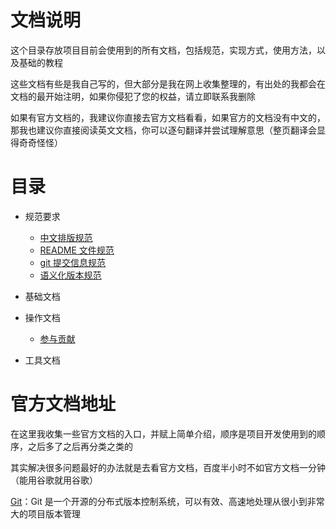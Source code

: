 # 文档说明

这个目录存放项目目前会使用到的所有文档，包括规范，实现方式，使用方法，以及基础的教程

这些文档有些是我自己写的，但大部分是我在网上收集整理的，有出处的我都会在文档的最开始注明，如果你侵犯了您的权益，请立即联系我删除

如果有官方文档的，我建议你直接去官方文档看看，如果官方的文档没有中文的，那我也建议你直接阅读英文文档，你可以逐句翻译并尝试理解意思（整页翻译会显得奇奇怪怪）

# 目录

-   规范要求

    -   [中文排版规范](1.规范要求\1中文排版规范.md)
    -   [README 文件规范](1.规范要求\2README文件规范.md)
    -   [git 提交信息规范](1.规范要求\3git提交信息规范.md)
    -   [语义化版本规范](1.规范要求\4语义化版本规范.md)

-   基础文档
-   操作文档

    -   [参与贡献](3.操作文档\1参与贡献.md)

-   工具文档

# 官方文档地址

在这里我收集一些官方文档的入口，并赋上简单介绍，顺序是项目开发使用到的顺序，之后多了之后再分类之类的

其实解决很多问题最好的办法就是去看官方文档，百度半小时不如官方文档一分钟（能用谷歌就用谷歌）

[Git](https://git-scm.com/book/zh/v2)：Git 是一个开源的分布式版本控制系统，可以有效、高速地处理从很小到非常大的项目版本管理
